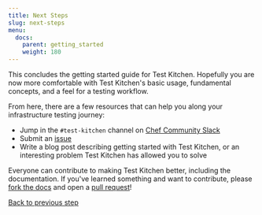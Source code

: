 ```yaml
---
title: Next Steps
slug: next-steps
menu:
  docs:
    parent: getting_started
    weight: 180
---
```


This concludes the getting started guide for Test Kitchen. Hopefully you are now more comfortable with Test Kitchen's basic usage, fundamental concepts, and a feel for a testing workflow.

From here, there are a few resources that can help you along your infrastructure testing journey:

* Jump in the `#test-kitchen` channel on [Chef Community Slack](http://community-slack.chef.io/)
* Submit an [issue](https://github.com/test-kitchen/test-kitchen/issues)
* Write a blog post describing getting started with Test Kitchen, or an interesting problem Test Kitchen has allowed you to solve

Everyone can contribute to making Test Kitchen better, including the documentation. If you've learned something and want to contribute, please [fork the docs](https://github.com/test-kitchen/test-kitchen/tree/master/docs) and open a [pull request](https://help.github.com/en/github/collaborating-with-issues-and-pull-requests/creating-a-pull-request-from-a-fork)!

<div class="sidebar--footer">
<a class="sidebar--footer--back" href="/docs/getting-started/excluding-platforms">Back to previous step</a>
</div>
